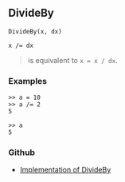 ## DivideBy

```
DivideBy(x, dx)

x /= dx
```

> is equivalent to `x = x / dx`.

### Examples

```
>> a = 10
>> a /= 2   
5
 
>> a    
5    
```
    

### Github

* [Implementation of DivideBy](https://github.com/axkr/symja_android_library/blob/master/symja_android_library/matheclipse-core/src/main/java/org/matheclipse/core/builtin/Arithmetic.java#L1582) 

